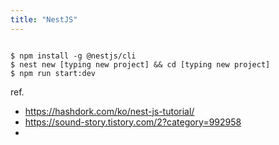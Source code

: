 ```yaml
---
title: "NestJS"
---
```


```shell

$ npm install -g @nestjs/cli
$ nest new [typing new project] && cd [typing new project]
$ npm run start:dev

```




ref.
- https://hashdork.com/ko/nest-js-tutorial/
- https://sound-story.tistory.com/2?category=992958
- 
